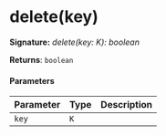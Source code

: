 # delete(key)



**Signature:** _delete(key: K): boolean_

**Returns**: `boolean`



#### Parameters


| Parameter	   | Type    | Description |
|:-------------|:---------------|:------------|
| `key`    | `K` |  |

